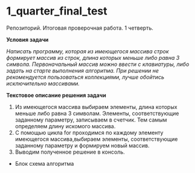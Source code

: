 # 1_quarter_final_test
Репозиторий. Итоговая проверочная работа. 1 четверть.

**Условия задачи**

*Написать программу, которая из имеющегося массива строк формирует массив из строк, длина которых меньше либо равна 3 символа. Первоначальный массив можно ввести с клавиатуры, либо задать на старте выполнения алгоритма. При решении не рекомендуется пользоваться коллекциями, лучше обойтись исключительно массивами.*

__Текстовое описание решения задачи__

1. Из имеющегося массива выбираем элементы, длина которых меньше либо равна 3 символам. Элементы, соответствующие заданному параметру, записываем в счетчик. Тем самым определяем длину искомого массива. 
2. С помощью цикла for проходимся по каждому элементу имеющегося массива,выбираем элементы, соответствующие заданному параметру и формируем новый массив.
3. Выводим полученное решение в консоль.

* Блок схема алгоритма 

